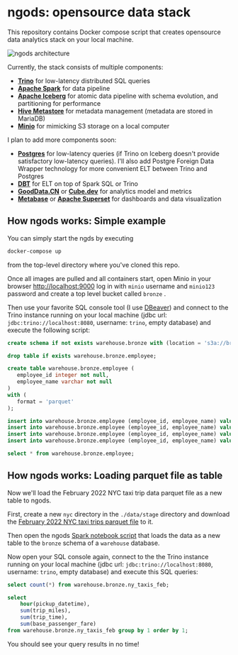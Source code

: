 
# ngods: opensource data stack
This repository contains Docker compose script that creates opensource data analytics stack on your local machine.  

![ngods architecture](https://raw.githubusercontent.com/zsvoboda/main/img/ngods.png)

Currently, the stack consists of multiple components: 

- [**Trino**](https://trino.io/) for low-latency distributed SQL queries 
- [**Apache Spark**](https://spark.apache.org/) for data pipeline
- [**Apache Iceberg**](https://iceberg.apache.org/) for atomic data pipeline with schema evolution, and partitioning for performance 
- [**Hive Metastore**](https://cwiki.apache.org/confluence/display/hive/design#Design-Metastore) for metadata management (metadata are stored in MariaDB)
- [**Minio**](https://min.io/) for mimicking S3 storage on a local computer

I plan to add more components soon: 

- [**Postgres**](https://www.postgresql.org/) for low-latency queries (if Trino on Iceberg doesn't provide satisfactory low-latency queries). I'll also add Postgre Foreign Data Wrapper technology for more convenient ELT between Trino and Postgres
- [**DBT**](https://www.getdbt.com/) for ELT on top of Spark SQL or Trino
- [**GoodData.CN**](https://www.gooddata.com/developers/cloud-native/) or [**Cube.dev**](https://cube.dev/) for analytics model and metrics 
- [**Metabase**](https://www.metabase.com/) or [**Apache Superset**](https://superset.apache.org/) for dashboards and data visualization

## How ngods works: Simple example
You can simply start the ngds by executing 

```bash
docker-compose up
```

from the top-level directory where you've cloned this repo. 

Once all images are pulled and all containers start, open Minio in your browser [http://localhost:9000](http://localhost:9000) log in with ```minio``` username and  ```minio123``` password and create a top level bucket called ```bronze``` .

Then use your favorite SQL console tool (I use [DBeaver](https://dbeaver.io/)) and connect to the Trino instance running on your local machine (jdbc url: ```jdbc:trino://localhost:8080```, username: ```trino```, empty database) and execute the following script:

```sql
create schema if not exists warehouse.bronze with (location = 's3a://bronze/');

drop table if exists warehouse.bronze.employee;

create table warehouse.bronze.employee (
   employee_id integer not null,
   employee_name varchar not null
)
with (
   format = 'parquet'
);

insert into warehouse.bronze.employee (employee_id, employee_name) values (1, 'john doe');
insert into warehouse.bronze.employee (employee_id, employee_name) values (2, 'jane doe');
insert into warehouse.bronze.employee (employee_id, employee_name) values (3, 'joe doe');
insert into warehouse.bronze.employee (employee_id, employee_name) values (4, 'james doe');

select * from warehouse.bronze.employee;
```

## How ngods works: Loading parquet file as table
Now we'll load the February 2022 NYC taxi trip data parquet file as a new table to ngods.

First, create a new ```nyc``` directory in the ```./data/stage``` directory and download the [February 2022 NYC taxi trips parquet file](https://s3.amazonaws.com/nyc-tlc/trip%20data/fhvhv_tripdata_2022-02.parquet) to it.

Then open the ngods [Spark notebook script](http://localhost:8888/notebooks/notebooks/spark.nyc.taxti.example.ipynb) that loads the data as a new table to the ```bronze``` schema of a ```warehouse``` database.

Now open your SQL console again, connect to the the Trino instance running on your local machine (jdbc url: ```jdbc:trino://localhost:8080```, username: ```trino```, empty database) and execute this SQL queries:

```sql
select count(*) from warehouse.bronze.ny_taxis_feb;

select 
	hour(pickup_datetime),
	sum(trip_miles),
	sum(trip_time),
	sum(base_passenger_fare)
from warehouse.bronze.ny_taxis_feb group by 1 order by 1;
```

You should see your query results in no time!